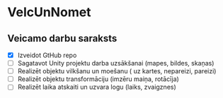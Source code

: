 # VelcUnNomet
## Veicamo darbu saraksts
- [x] Izveidot GtHub repo
- [ ] Sagatavot Unity projektu darba uzsākšanai (mapes, bildes, skaņas)
- [ ] Realizēt objektu vilkšanu un moešanu ( uz kartes, nepareizi, pareizi)
- [ ]  Realizēt objektu transformāciju (imzēru maiņa, rotācīja)
- [ ]  Realizēt laika atskaiti un uzvara logu (laiks, zvaigznes)
